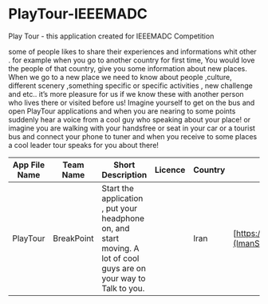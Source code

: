 # PlayTour-IEEEMADC
Play Tour - this application created for IEEEMADC Competition 

some of people likes to share their experiences and informations whit other . for example when you go to another country for first time,  You would love the people of that country, give you some information about new places.
When we go to a new place we need to know about people ,culture, different scenery ,something specific or specific activities , new challenge and etc.. it’s more pleasure for us if we know these with another person who lives there or visited before us!
Imagine yourself to get on the bus and open PlayTour applications and when you are nearing to some points suddenly hear a voice from a cool guy who speaking about your place!
or imagine you are walking with your handsfree or seat in your car or a tourist bus and connect your phone to tuner and when you receive to some places a cool leader tour speaks for you about there!


|App File Name | Team Name     | Short Description                | Licence | Country | Author’s |
| -------------| ------------- |----------------------------------|---------|---------|----------|
| PlayTour|BreakPoint |Start the application , put your headphone on, and start moving. A lot of cool guys are on your way to Talk to you.||Iran|[https://github.com/imansdn](ImanSadrian)|


